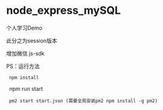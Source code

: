 # node_express_mySQL
个人学习Demo

此分之为session版本

增加微信 js-sdk

PS：运行方法
	
	 npm install
	
  	 npm run start

	 pm2 start start.json (需要全局安装pm2 npm install -g pm2)
		

